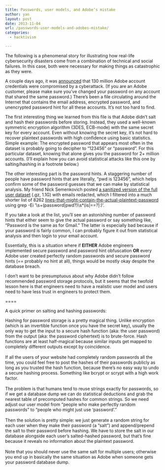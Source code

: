 ```yaml
---
title: Passwords, user models, and Adobe’s mistake
author: yan
layout: post
date: 2013-11-04
url: /passwords-user-models-and-adobes-mistake/
categories:
  - hacktivism

---
```

<span class="userContent">The following is a phenomenal story for illustrating how real-life cybersecurity disasters come from a combination of technical and social failures. In this case, both were necessary for making things as catastrophic as they were.</span>

A couple <span class="text_exposed_show">days ago, it was <a href="http://arstechnica.com/security/2013/11/how-an-epic-blunder-by-adobe-could-strengthen-hand-of-password-crackers/">announced</a> that 130 million Adobe account credentials were compromised by a cyberattack. (If you are an Adobe customer, please make sure you&#8217;ve changed your password on any account that shared the same password.) There&#8217;s been a file circulating around the Internet that contains the email address, encrypted password, and unencrypted password hint for all these accounts. It&#8217;s not too hard to find.</span>

The first interesting thing we learned from this file is that Adobe didn&#8217;t salt and hash their passwords before storing. Instead, they used a well-known symmetric encryption algorithm (3DES, ECB-mode) with the same secret key for every account. Even without knowing the secret key, it&#8217;s not hard to recover plaintext passwords with high confidence using basic statistics. Simple example: The encrypted password that appears most often in the dataset is probably going to decipher to &#8220;123456&#8221; or &#8220;password&#8221;. For this particular dataset, knowing that alone gives you the password for 2+ million accounts. (I&#8217;ll explain how you can avoid statistical attacks like this one by salting/hashing in a footnote below.)

The other interesting part is the password hints. A staggering number of people have password hints that are literally, &#8220;pwd is 123456&#8221;, which helps confirm some of the password guesses that we can make by statistical analysis. My friend Nick Semenkovich posted [a sanitized version of the full user dataset][1] (.gz, 1.1G) with emails redacted, which I filtered into a much shorter list of 8262 <a href="http://web.mit.edu/zyan/Public/adobe_sanitized_passwords_with_bad_hints.txt" target="_blank">lines-that-might-contain-the-actual-plaintext-password</a> using grep -Ei &#8216;\s+(password|pwd?)\s*(is|==?|:)&#8217;.

If you take a look at the list, you&#8217;ll see an astonishing number of password hints that either seem to give the actual password or say something like, &#8220;Password is the same as for Gmail.&#8221; The latter is especially bad because if your password is fairly common, I can probably figure it out from statistical analysis and then login to your email account.

Essentially, this is a situation where if **EITHER** Adobe engineers implemented secure password and password hint obfuscation **OR** every Adobe user created perfectly random passwords and secure password hints (== probably no hint at all), things would be mostly okay despite the database breach.

I don&#8217;t want to be presumptuous about why Adobe didn&#8217;t follow recommended password storage protocols, but it seems that the twofold lesson here is that engineers need to have a realistic user model and users need to have less trust in engineers to protect them.

====

A quick primer on salting and hashing passwords:

<span data-ft="{&quot;tn&quot;:&quot;K&quot;}" data-reactid=".r[2p3mo].[1][4][1]{comment10201186249720872_5217673}.[0].{right}.[0].{left}.[0].[0].[0][3]"><span data-reactid=".r[2p3mo].[1][4][1]{comment10201186249720872_5217673}.[0].{right}.[0].{left}.[0].[0].[0][3].[0]"><span data-reactid=".r[2p3mo].[1][4][1]{comment10201186249720872_5217673}.[0].{right}.[0].{left}.[0].[0].[0][3].[0].[0]">Hashing for password storage is a pretty magical thing. Unlike encryption (which is an invertible function once you have the secret key), usually the only way to get the input to a secure hash function (aka: the user password) from the output (aka: the password ciphertext) is to brute-force. Hash functions are at least half-magical because similar inputs get mapped to completely different outputs except by coincidence. </span><br data-reactid=".r[2p3mo].[1][4][1]{comment10201186249720872_5217673}.[0].{right}.[0].{left}.[0].[0].[0][3].[0].[1]" /><br data-reactid=".r[2p3mo].[1][4][1]{comment10201186249720872_5217673}.[0].{right}.[0].{left}.[0].[0].[0][3].[0].[2]" /><span data-reactid=".r[2p3mo].[1][4][1]{comment10201186249720872_5217673}.[0].{right}.[0].{left}.[0].[0].[0][3].[0].[3]">If all the users of your website had completely random passwords all the time, you could feel free to post the hashes of their passwords publicly as long as you trusted the hash function, because there&#8217;s no easy way to undo a secure hashing process. Something like bcrypt or scrypt with a high work factor.</span><br data-reactid=".r[2p3mo].[1][4][1]{comment10201186249720872_5217673}.[0].{right}.[0].{left}.[0].[0].[0][3].[0].[4]" /><br data-reactid=".r[2p3mo].[1][4][1]{comment10201186249720872_5217673}.[0].{right}.[0].{left}.[0].[0].[0][3].[0].[5]" /><span data-reactid=".r[2p3mo].[1][4][1]{comment10201186249720872_5217673}.[0].{right}.[0].{left}.[0].[0].[0][3].[0].[6]">The problem is that humans tend to reuse strings exactly for passwords, so if we get a database dump we can do statistical deductions and grab the nearest table of precomputed hashes for common strings. So we need adjust our user model from &#8220;people who make perfectly random passwords&#8221; to &#8220;people who might just use &#8216;password&#8217;.&#8221; </span><br data-reactid=".r[2p3mo].[1][4][1]{comment10201186249720872_5217673}.[0].{right}.[0].{left}.[0].[0].[0][3].[0].[7]" /><br data-reactid=".r[2p3mo].[1][4][1]{comment10201186249720872_5217673}.[0].{right}.[0].{left}.[0].[0].[0][3].[0].[8]" /><span data-reactid=".r[2p3mo].[1][4][1]{comment10201186249720872_5217673}.[0].{right}.[0].{left}.[0].[0].[0][3].[0].[9]">Then the solution is pretty simple: we just generate a random string for each user when they make their password (a &#8220;salt&#8221;) and append/prepend the salt to their password before hashing. We have to store the salt in our database alongside each user&#8217;s salted-hashed password, but that&#8217;s fine because it reveals no information about the plaintext password.</span><br data-reactid=".r[2p3mo].[1][4][1]{comment10201186249720872_5217673}.[0].{right}.[0].{left}.[0].[0].[0][3].[0].[10]" /><br data-reactid=".r[2p3mo].[1][4][1]{comment10201186249720872_5217673}.[0].{right}.[0].{left}.[0].[0].[0][3].[0].[11]" /><span data-reactid=".r[2p3mo].[1][4][1]{comment10201186249720872_5217673}.[0].{right}.[0].{left}.[0].[0].[0][3].[0].[12]">Note that you should never use the same salt for multiple users; otherwise you end up in basically the same situation as Adobe when someone gets your password database dump.<br /> </span></span></span>

 [1]: http://nick.semenkovich.com/adobe-breach-sanitized.csv.gz
